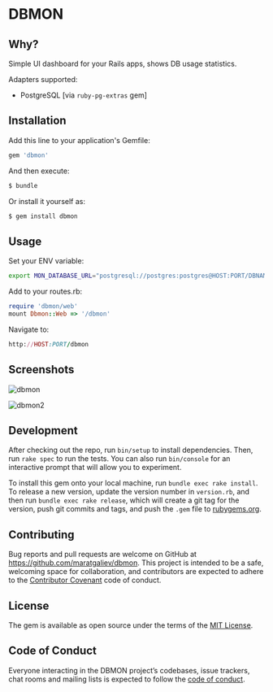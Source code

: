 
# DBMON

## Why?

Simple UI dashboard for your Rails apps, shows DB usage statistics.

Adapters supported:

- PostgreSQL [via `ruby-pg-extras` gem]

## Installation

Add this line to your application's Gemfile:

```ruby
gem 'dbmon'
```

And then execute:

```ruby
$ bundle
```

Or install it yourself as:

```ruby
$ gem install dbmon
```

## Usage

Set your ENV variable:

```bash
export MON_DATABASE_URL="postgresql://postgres:postgres@HOST:PORT/DBNAME"
```

Add to your routes.rb:

```ruby
require 'dbmon/web'
mount Dbmon::Web => '/dbmon'
```

Navigate to:

```ruby
http://HOST:PORT/dbmon
```

## Screenshots

![dbmon](https://d3dehtdmp2rwcw.cloudfront.net/ms_87214/Re6MDlRemYWfHwPSVPczFkLafIAVcl/DBMON%2B%255BDEVELOPMENT%255D%2B-%2Bdatabase%2Busage%2B2020-07-10%2B01-39-49.png?Expires=1594360800&Signature=KPmXpeQdBdSlWnSWVAGggzNfo98Q8b9BMqTCOfscpfpVNi7882RE1O1FIg7WKnj~WnUBa5T3QXjS3~djjaJEDSD1QdBwtp1Ib7X3Y~8WMp2yPHsap-PoC06h5iPsLE~aR2BV33HtV23-uRkfTy1HoIohAUHP4plvL7hbhzCE1HUTrdISibhCZAkpWJCfflTLVVDbkRpDqtoLfZdifbxlw2~MuUNJS4PkbW3lYAOj~lKhVBqqe6rfYgflc0zxpCFY2sSeQkim4ShJyBJCFo4UONWyLM54rB6F51czTgRcYQl-LAWfzNx81L7FErWMdGkFvXsPNrVDsCJq-paWpJ4llg__&Key-Pair-Id=APKAJBCGYQYURKHBGCOA)


![dbmon2](https://d3dehtdmp2rwcw.cloudfront.net/ms_87214/mzD79sh0jztm6uHtC5ybE32PObipMq/DBMON%2B%255BDEVELOPMENT%255D%2B-%2Bdatabase%2Busage%2B2020-07-10%2B01-40-19.png?Expires=1594360800&Signature=wUy79uv92v4PFM2C1~cfQX6hO8JkhsH2yln1NOHV2AAgy9D82PvDASw1Cxy7MPEaFvnAGLv8FhPV020HwcYbmyQ7FKAOsNlX6C-PnlrcNWQyoJfESpYqLFN8T9S3g3zQcLBT4nBpYrsKyNMMRHSipliXUyoM1NyeTG9LWA6kjoP4fnI2QMgueYg565ViVfTO49AebMczzX-ZkEzsm2G5UTrQATA0ViglufvhaXNcRkLRWOzG9X51iXdjaK3qVGwWUWcMOQUXyUQIUHeXOoV-dLfur850Q0Sqe51WtcFPcyyKNmvzQI4JqfUH4rzALWuPsOJnSbti-9P~8XUKcWh4Ng__&Key-Pair-Id=APKAJBCGYQYURKHBGCOA)

## Development

After checking out the repo, run `bin/setup` to install dependencies. Then, run `rake spec` to run the tests. You can also run `bin/console` for an interactive prompt that will allow you to experiment.

To install this gem onto your local machine, run `bundle exec rake install`. To release a new version, update the version number in `version.rb`, and then run `bundle exec rake release`, which will create a git tag for the version, push git commits and tags, and push the `.gem` file to [rubygems.org](https://rubygems.org).

## Contributing

Bug reports and pull requests are welcome on GitHub at https://github.com/maratgaliev/dbmon. This project is intended to be a safe, welcoming space for collaboration, and contributors are expected to adhere to the [Contributor Covenant](http://contributor-covenant.org) code of conduct.

## License

The gem is available as open source under the terms of the [MIT License](https://opensource.org/licenses/MIT).

## Code of Conduct

Everyone interacting in the DBMON project’s codebases, issue trackers, chat rooms and mailing lists is expected to follow the [code of conduct](https://github.com/maratgaliev/dbmon/blob/master/CODE_OF_CONDUCT.md).
